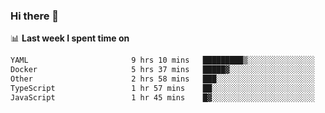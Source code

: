 ### Hi there 👋

<!--
**DBvc/DBvc** is a ✨ _special_ ✨ repository because its `README.md` (this file) appears on your GitHub profile.

Here are some ideas to get you started:

- 🔭 I’m currently working on ...
- 🌱 I’m currently learning ...
- 👯 I’m looking to collaborate on ...
- 🤔 I’m looking for help with ...
- 💬 Ask me about ...
- 📫 How to reach me: ...
- 😄 Pronouns: ...
- ⚡ Fun fact: ...
-->

📊 **Last week I spent time on**
<!--START_SECTION:waka-->

```txt
YAML                       9 hrs 10 mins   █████████▒░░░░░░░░░░░░░░░   36.79 %
Docker                     5 hrs 37 mins   █████▓░░░░░░░░░░░░░░░░░░░   22.58 %
Other                      2 hrs 58 mins   ███░░░░░░░░░░░░░░░░░░░░░░   11.91 %
TypeScript                 1 hr 57 mins    ██░░░░░░░░░░░░░░░░░░░░░░░   07.87 %
JavaScript                 1 hr 45 mins    █▓░░░░░░░░░░░░░░░░░░░░░░░   07.04 %
```

<!--END_SECTION:waka-->
